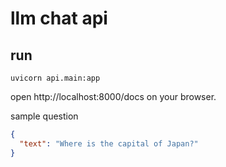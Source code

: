 # llm chat api

## run

```shell
uvicorn api.main:app
```

open http://localhost:8000/docs on your browser.

sample question

```json
{
  "text": "Where is the capital of Japan?"
}
```
